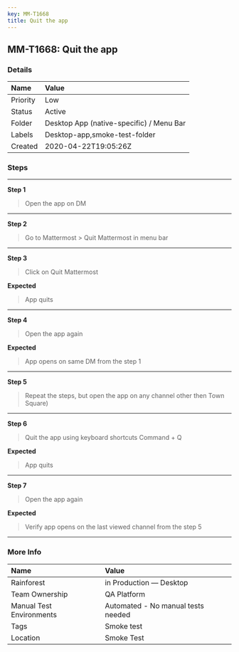 ```yaml
---
key: MM-T1668
title: Quit the app
---
```


## MM-T1668: Quit the app

### Details

| Name     | Value                                    |
| :------- | :--------------------------------------- |
| Priority | Low                                      |
| Status   | Active                                   |
| Folder   | Desktop App (native-specific) / Menu Bar |
| Labels   | Desktop-app,smoke-test-folder            |
| Created  | 2020-04-22T19:05:26Z                     |

### Steps

<hr/>

**Step 1**

> <article>Open the app on DM</article>

<hr/>

**Step 2**

> <article>Go to Mattermost &gt; Quit Mattermost in menu bar</article>

<hr/>

**Step 3**

> <article>Click on Quit Mattermost</article>

**Expected**

> <article>App quits</article>

<hr/>

**Step 4**

> <article>Open the app again</article>

**Expected**

> <article>App opens on same DM from the step 1</article>

<hr/>

**Step 5**

> <article>Repeat the steps, but open the app on any channel other then Town Square)</article>

<hr/>

**Step 6**

> <article>Quit the app using keyboard shortcuts Command + Q</article>

**Expected**

> <article>App quits</article>

<hr/>

**Step 7**

> <article>Open the app again</article>

**Expected**

> <article>Verify app opens on the last viewed channel from the step 5&nbsp;</article>

<hr/>

### More Info

| Name                     | Value                              |
| :----------------------- | :--------------------------------- |
| Rainforest               | in Production — Desktop            |
| Team Ownership           | QA Platform                        |
| Manual Test Environments | Automated - No manual tests needed |
| Tags                     | Smoke test                         |
| Location                 | Smoke Test                         |
